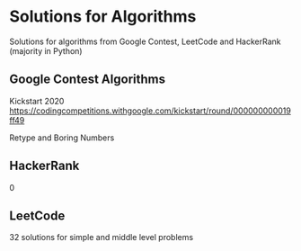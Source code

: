 # Solutions for Algorithms

Solutions for algorithms from Google Contest, LeetCode and HackerRank (majority in Python)

## Google Contest Algorithms

Kickstart 2020
https://codingcompetitions.withgoogle.com/kickstart/round/000000000019ff49

Retype and Boring Numbers

## HackerRank

0

## LeetCode

32 solutions for simple and middle level problems
